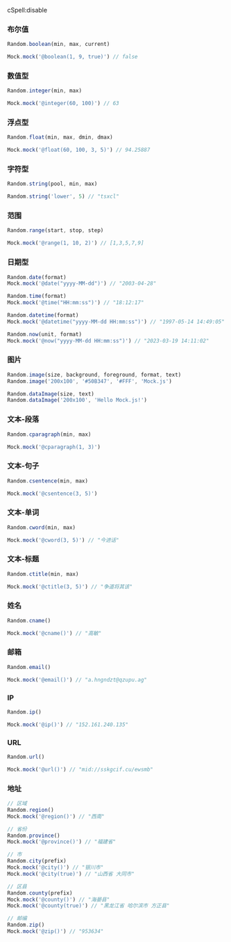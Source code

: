 cSpell:disable

### 布尔值
```ts
Random.boolean(min, max, current)

Mock.mock('@boolean(1, 9, true)') // false
```

### 数值型
```javascript
Random.integer(min, max)

Mock.mock('@integer(60, 100)') // 63
```

### 浮点型
```javascript
Random.float(min, max, dmin, dmax)

Mock.mock('@float(60, 100, 3, 5)') // 94.25887
```

### 字符型
```javascript
Random.string(pool, min, max)

Random.string('lower', 5) // "tsxcl"
```

### 范围
```javascript
Random.range(start, stop, step)

Mock.mock('@range(1, 10, 2)') // [1,3,5,7,9]
```

### 日期型
```javascript
Random.date(format)
Mock.mock('@date("yyyy-MM-dd")') // "2003-04-28"

Random.time(format)
Mock.mock('@time("HH:mm:ss")') // "18:12:17"

Random.datetime(format)
Mock.mock('@datetime("yyyy-MM-dd HH:mm:ss")') // "1997-05-14 14:49:05"

Random.now(unit, format)
Mock.mock('@now("yyyy-MM-dd HH:mm:ss")') // "2023-03-19 14:11:02"
```

### 图片
```javascript
Random.image(size, background, foreground, format, text)
Random.image('200x100', '#50B347', '#FFF', 'Mock.js')

Random.dataImage(size, text)
Random.dataImage('200x100', 'Hello Mock.js!')
```

### 文本-段落
```javascript
Random.cparagraph(min, max)

Mock.mock('@cparagraph(1, 3)')
```

### 文本-句子
```javascript
Random.csentence(min, max)

Mock.mock('@csentence(3, 5)')
```

### 文本-单词
```javascript
Random.cword(min, max)

Mock.mock('@cword(3, 5)') // "今进话"
```

### 文本-标题
```javascript
Random.ctitle(min, max)

Mock.mock('@ctitle(3, 5)') // "争道将其该"
```

### 姓名
```javascript
Random.cname()

Mock.mock('@cname()') // "高敏"
```

### 邮箱
```javascript
Random.email()

Mock.mock('@email()') // "a.hngndzt@qzupu.ag"
```

### IP
```javascript
Random.ip()

Mock.mock('@ip()') // "152.161.240.135"
```

### URL
```javascript
Random.url()

Mock.mock('@url()') // "mid://sskgcif.cu/ewsmb"
```

### 地址
```javascript
// 区域
Random.region()
Mock.mock('@region()') // "西南"

// 省份
Random.province()
Mock.mock('@province()') // "福建省"

// 市
Random.city(prefix)
Mock.mock('@city()') // "银川市"
Mock.mock('@city(true)') // "山西省 大同市"

// 区县
Random.county(prefix)
Mock.mock('@county()') // "海晏县"
Mock.mock('@county(true)') // "黑龙江省 哈尔滨市 方正县"

// 邮编
Random.zip()
Mock.mock('@zip()') // "953634"
```

